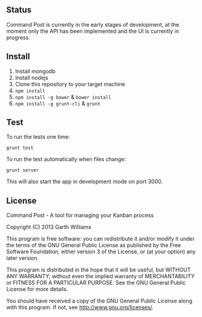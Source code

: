 Status
------

Command Post is currently in the early stages of development, at the
moment only the API has been implemented and the UI is currently in
progress.

Install
-------

1. Install mongodb
2. Install nodejs
3. Clone this repository to your target machine
4. `npm install`
5. `npm install -g bower` & `bower install`
6. `npm install -g grunt-cli` & `grunt`

Test
----

To run the tests one time:

`grunt test`

To run the test automatically when files change:

`grunt server`

This will also start the app in development mode on port 3000.

License
-------

Command Post - A tool for managing your Kanban process

Copyright (C) 2013 Garth Williams

This program is free software: you can redistribute it and/or modify
it under the terms of the GNU General Public License as published by
the Free Software Foundation, either version 3 of the License, or
(at your option) any later version.

This program is distributed in the hope that it will be useful,
but WITHOUT ANY WARRANTY; without even the implied warranty of
MERCHANTABILITY or FITNESS FOR A PARTICULAR PURPOSE.  See the
GNU General Public License for more details.

You should have received a copy of the GNU General Public License
along with this program.  If not, see <http://www.gnu.org/licenses/>.
